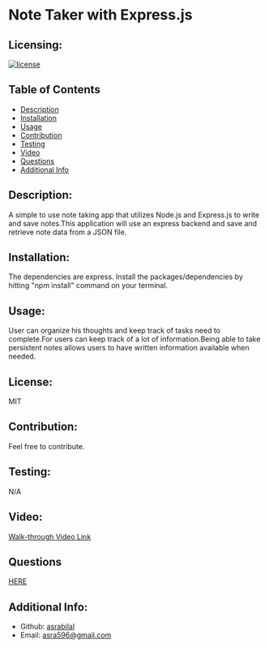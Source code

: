 # Note Taker with Express.js

  ## Licensing:
  [![license](https://img.shields.io/badge/license-MIT-blue)](https://shields.io)

  ## Table of Contents 
  - [Description](#description)
  - [Installation](#installation)
  - [Usage](#usage)
  - [Contribution](#contribution)
  - [Testing](#testing)
  - [Video](#video)
  - [Questions](#questions)
  - [Additional Info](#additional-info)
 

  ## Description:
  A simple to use note taking app that utilizes Node.js and Express.js to write and save notes.This application will use an express backend and save and retrieve note data from a JSON file.

  ## Installation:
  The dependencies are express. Install the packages/dependencies by hitting "npm install" command on your terminal. 

  ## Usage:
  User can organize his thoughts and keep track of tasks need to complete.For users can keep track of a lot of information.Being able to take persistent notes allows users to have written information available when needed.

  ## License:
  MIT

  ## Contribution:
  Feel free to contribute.

  ## Testing:
  N/A

  ## Video:
  [Walk-through Video Link](https://watch.screencastify.com/v/e8MTnzawSnPTlyG3v0DG)
   

  ## Questions
  [HERE](https://github.com/)

   
  
  ## Additional Info:
  - Github: [asrabilal](https://github.com/)
  - Email: asra596@gmail.com 
